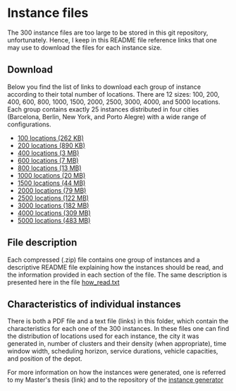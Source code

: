 # Instance files

The 300 instance files are too large to be stored in this git repository, unfortunately. Hence, I keep in this README file reference links that one may use to download the files for each instance size. 

## Download

Below you find the list of links to download each group of instance according to their total number of locations. There are 12 sizes: 100, 200, 400, 600, 800, 1000, 1500, 2000, 2500, 3000, 4000, and 5000 locations. Each group contains exactly 25 instances distributed in four cities (Barcelona, Berlin, New York, and Porto Alegre) with a wide range of configurations.

+ [100 locations (262 KB)](https://drive.google.com/open?id=1pH9CIFFpYm3PDxHyVYzxd-6OgrCYX-lN)
+ [200 locations (890 KB)](https://drive.google.com/open?id=1GEc8Xj1i6fRlr8NEcVy3yzJGLQ2HT4Eo)
+ [400 locations (3 MB)](https://drive.google.com/open?id=1vMN8Ui1D8xSzHc9ceibqWPgf0Q2ncEkj)
+ [600 locations (7 MB)](https://drive.google.com/open?id=1obOqYEhAz-10AnKUg4pYEnwGqXShG8RN)
+ [800 locations (13 MB)](https://drive.google.com/open?id=1eKpZCl46UaYmlid7pCUzZcK-3SdJyOwT)
+ [1000 locations (20 MB)](https://drive.google.com/open?id=1K40wm9CIvMuNcm5p4YGAxQ7IR2EFl9YO)
+ [1500 locations (44 MB)](https://drive.google.com/open?id=1SgVamP9_ywvUMLfEDuDvg1stb2b-BigD)
+ [2000 locations (79 MB)](https://drive.google.com/open?id=1KRye67KSqEoCsCkgSG2rMkWlDBeEznvS)
+ [2500 locations (122 MB)](https://drive.google.com/open?id=1g3MYr-V5Ao3QET_b9iibs0IyZrJnwtdT)
+ [3000 locations (182 MB)](https://drive.google.com/open?id=1eNQZDlFn8q935uwb_d4farOaLNB6ewc9)
+ [4000 locations (309 MB)](https://drive.google.com/open?id=10Ut9pcaPPmigz8K6uwq1EBSZc6pTWtof)
+ [5000 locations (483 MB)](https://drive.google.com/open?id=1m2wj0VA_WF858oZVH3Qd-GvOf6GcYvr1)


## File description

Each compressed (.zip) file contains one group of instances and a descriptive README file explaining how the instances should be read, and the information provided in each section of the file. The same description is presented here in the file [how_read.txt](https://github.com/cssartori/pdptw-instances/blob/master/instances/how_read.txt)

## Characteristics of individual instances

There is both a PDF file and a text file (links) in this folder, which contain the characteristics for each one of the 300 instances. In these files one can find the distribution of locations used for each instance, the city it was generated in, number of clusters and their density (when appropriate), time window width, scheduling horizon, service durations, vehicle capacities, and position of the depot.

For more information on how the instances were generated, one is referred to my Master's thesis (link) and to the repository of the [instance generator](https://github.com/cssartori/ovig/)
